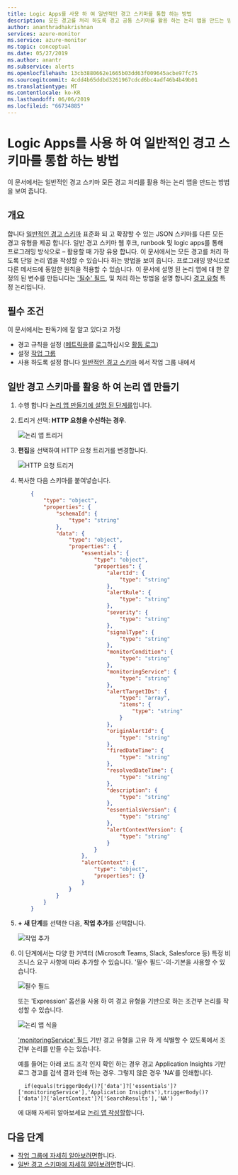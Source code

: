 ```yaml
---
title: Logic Apps를 사용 하 여 일반적인 경고 스키마를 통합 하는 방법
description: 모든 경고를 처리 하도록 경고 공통 스키마를 활용 하는 논리 앱을 만드는 방법에 알아봅니다.
author: ananthradhakrishnan
services: azure-monitor
ms.service: azure-monitor
ms.topic: conceptual
ms.date: 05/27/2019
ms.author: anantr
ms.subservice: alerts
ms.openlocfilehash: 13cb3880662e1665b03dd63f009645acbe97fc75
ms.sourcegitcommit: 4cdd4b65ddbd3261967cdcd6bc4adf46b4b49b01
ms.translationtype: MT
ms.contentlocale: ko-KR
ms.lasthandoff: 06/06/2019
ms.locfileid: "66734885"
---
```

# <a name="how-to-integrate-the-common-alert-schema-with-logic-apps"></a>Logic Apps를 사용 하 여 일반적인 경고 스키마를 통합 하는 방법

이 문서에서는 일반적인 경고 스키마 모든 경고 처리를 활용 하는 논리 앱을 만드는 방법을 보여 줍니다.

## <a name="overview"></a>개요

합니다 [일반적인 경고 스키마](https://aka.ms/commonAlertSchemaDocs) 표준화 되 고 확장할 수 있는 JSON 스키마를 다른 모든 경고 유형을 제공 합니다. 일반 경고 스키마 웹 후크, runbook 및 logic apps를 통해 프로그래밍 방식으로 – 활용할 때 가장 유용 합니다. 이 문서에서는 모든 경고를 처리 하도록 단일 논리 앱을 작성할 수 있습니다 하는 방법을 보여 줍니다. 프로그래밍 방식으로 다른 메서드에 동일한 원칙을 적용할 수 있습니다. 이 문서에 설명 된 논리 앱에 대 한 잘 정의 된 변수를 만듭니다는 ['필수' 필드](https://docs.microsoft.com/azure/azure-monitor/platform/alerts-common-schema-definitions#essentials-fields), 및 처리 하는 방법을 설명 합니다 [경고 유형](/azure/azure-monitor/platform/alerts-common-schema-definitions#alert-context-fields) 특정 논리입니다.


## <a name="prerequisites"></a>필수 조건 

이 문서에서는 판독기에 잘 알고 있다고 가정 
* 경고 규칙을 설정 ([메트릭을](https://docs.microsoft.com/azure/azure-monitor/platform/alerts-metric)를 [로그](https://docs.microsoft.com/azure/azure-monitor/platform/alerts-log)하십시오 [활동 로그](https://docs.microsoft.com/azure/azure-monitor/platform/alerts-activity-log))
* 설정 [작업 그룹](https://docs.microsoft.com/azure/azure-monitor/platform/action-groups)
* 사용 하도록 설정 합니다 [일반적인 경고 스키마](https://docs.microsoft.com/azure/azure-monitor/platform/alerts-common-schema#how-do-i-enable-the-common-alert-schema) 에서 작업 그룹 내에서

## <a name="create-a-logic-app-leveraging-the-common-alert-schema"></a>일반 경고 스키마를 활용 하 여 논리 앱 만들기

1. 수행 합니다 [논리 앱 만들기에 설명 된 단계를](https://docs.microsoft.com/azure/azure-monitor/platform/action-groups-logic-app)입니다. 

1.  트리거 선택: **HTTP 요청을 수신하는 경우**.

    ![논리 앱 트리거](media/action-groups-logic-app/logic-app-triggers.png "논리 앱 트리거")

1.  **편집**을 선택하여 HTTP 요청 트리거를 변경합니다.

    ![HTTP 요청 트리거](media/action-groups-logic-app/http-request-trigger-shape.png "HTTP 요청 트리거")


1.  복사한 다음 스키마를 붙여넣습니다.

    ```json
        {
            "type": "object",
            "properties": {
                "schemaId": {
                    "type": "string"
                },
                "data": {
                    "type": "object",
                    "properties": {
                        "essentials": {
                            "type": "object",
                            "properties": {
                                "alertId": {
                                    "type": "string"
                                },
                                "alertRule": {
                                    "type": "string"
                                },
                                "severity": {
                                    "type": "string"
                                },
                                "signalType": {
                                    "type": "string"
                                },
                                "monitorCondition": {
                                    "type": "string"
                                },
                                "monitoringService": {
                                    "type": "string"
                                },
                                "alertTargetIDs": {
                                    "type": "array",
                                    "items": {
                                        "type": "string"
                                    }
                                },
                                "originAlertId": {
                                    "type": "string"
                                },
                                "firedDateTime": {
                                    "type": "string"
                                },
                                "resolvedDateTime": {
                                    "type": "string"
                                },
                                "description": {
                                    "type": "string"
                                },
                                "essentialsVersion": {
                                    "type": "string"
                                },
                                "alertContextVersion": {
                                    "type": "string"
                                }
                            }
                        },
                        "alertContext": {
                            "type": "object",
                            "properties": {}
                        }
                    }
                }
            }
        }
    ```

1. **+** **새 단계**를 선택한 다음, **작업 추가**를 선택합니다.

    ![작업 추가](media/action-groups-logic-app/add-action.png "작업 추가")

1. 이 단계에서는 다양 한 커넥터 (Microsoft Teams, Slack, Salesforce 등) 특정 비즈니스 요구 사항에 따라 추가할 수 있습니다. '필수 필드'-의-기본을 사용할 수 있습니다. 

    ![필수 필드](media/alerts-common-schema-integrations/logic-app-essential-fields.png "필수 필드")
    
    또는 'Expression' 옵션을 사용 하 여 경고 유형을 기반으로 하는 조건부 논리를 작성할 수 있습니다.

    ![논리 앱 식을](media/alerts-common-schema-integrations/logic-app-expressions.png "논리 앱 식")
    
     ['monitoringService' 필드](/azure/azure-monitor/platform/alerts-common-schema-definitions#alert-context-fields) 기반 경고 유형을 고유 하 게 식별할 수 있도록에서 조건부 논리를 만들 수는 있습니다.

    
    예를 들어는 아래 코드 조각 인지 확인 하는 경우 경고 Application Insights 기반 로그 경고를 검색 결과 인쇄 하는 경우. 그렇지 않은 경우 'NA'를 인쇄합니다.

    ```text
      if(equals(triggerBody()?['data']?['essentials']?['monitoringService'],'Application Insights'),triggerBody()?['data']?['alertContext']?['SearchResults'],'NA')
    ```
    
     에 대해 자세히 알아보세요 [논리 앱 작성할](https://docs.microsoft.com/azure/logic-apps/workflow-definition-language-functions-reference#logical-comparison-functions)합니다.

    


## <a name="next-steps"></a>다음 단계

* [작업 그룹에 자세히 알아보려면](../../azure-monitor/platform/action-groups.md)합니다.
* [일반 경고 스키마에 자세히 알아보려면](https://aka.ms/commonAlertSchemaDocs)합니다.

